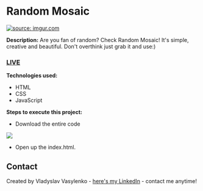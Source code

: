 # Random Mosaic
<a href="https://imgur.com/XOrQbyk"><img src="https://i.imgur.com/XOrQbyk.gif" title="source: imgur.com" /></a>

**Description:**
Are you fan of random? Check Random Mosaic! It's simple, creative and beautiful. Don't overthink just grab it and use:)
### [LIVE](https://vladyslav.github.io/Random-Mosaic/)
**Technologies used:**
 - HTML
 - CSS
 - JavaScript
 
 **Steps to execute this project:**
 - Download the entire code
 
![](https://i.imgur.com/mzqjgS4.png)
 - Open up the index.html.
 
## Contact
Created by Vladyslav Vasylenko - [here's my LinkedIn](https://www.linkedin.com/in/vladvasylenko/) - contact me anytime!
